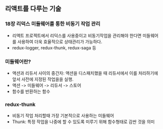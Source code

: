 ## 리액트를 다루는 기술 
### 18장 리덕스 미들웨어를 통한 비동기 작업 관리
- 리액트 프로젝트에서 리덕스를 사용중이고 비동기작업을 관리해야 한다면 미들웨어를 사용하여 더욱 효율적으로 상태관리가 가능하다.
- redux-logger, redux-thunk, redux-saga 등
  
### 미들웨어란?
- 액션과 리듀서 사이의 중간자: 액션을 디스패치했을 때 리듀서에서 이를 처리하기에 앞서 사전에 지정된 작업을을 실행.
- 액션 -> 미들웨어 -> 리듀서 -> 스토어
- 함수를 반환하는 함수

### redux-thunk
- 비동기 작업 처리할때 가장 기본적으로 사용하는 미들웨어
- Thunk: 특정 작업을 나중에 할 수 있도록 미루기 위해 함수형태로 감싼 것을 의미